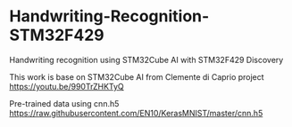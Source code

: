 # Handwriting-Recognition-STM32F429
Handwriting recognition using STM32Cube AI with STM32F429 Discovery

This work is base on STM32Cube AI from Clemente di Caprio project
https://youtu.be/990TrZHKTyQ

Pre-trained data using cnn.h5
https://raw.githubusercontent.com/EN10/KerasMNIST/master/cnn.h5

